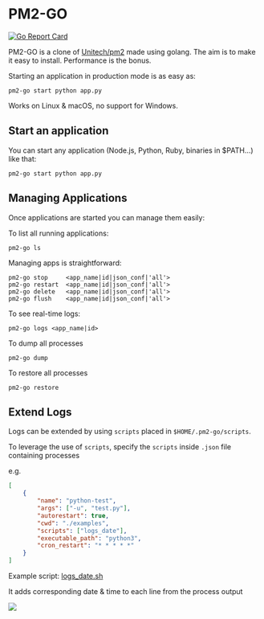 # PM2-GO

[![Go Report Card](https://goreportcard.com/badge/github.com/dunstorm/pm2-go)](https://goreportcard.com/report/github.com/dunstorm/pm2-go)

PM2-GO is a clone of [Unitech/pm2](https://github.com/Unitech/pm2) made using golang. The aim is to make it easy to install. Performance is the bonus.

Starting an application in production mode is as easy as:

```
pm2-go start python app.py
```

Works on Linux & macOS, no support for Windows.

## Start an application

You can start any application (Node.js, Python, Ruby, binaries in $PATH...) like that:

```
pm2-go start python app.py
```

## Managing Applications

Once applications are started you can manage them easily:

To list all running applications:

```
pm2-go ls
```

Managing apps is straightforward:

```
pm2-go stop     <app_name|id|json_conf|'all'>
pm2-go restart  <app_name|id|json_conf|'all'>
pm2-go delete   <app_name|id|json_conf|'all'>
pm2-go flush    <app_name|id|json_conf|'all'>
```

To see real-time logs:

```
pm2-go logs <app_name|id>
```

To dump all processes

```
pm2-go dump
```

To restore all processes

```
pm2-go restore
```

## Extend Logs

Logs can be extended by using `scripts` placed in `$HOME/.pm2-go/scripts`.

To leverage the use of `scripts`, specify the `scripts` inside `.json` file containing processes

e.g.

```json
[
    {
        "name": "python-test",
        "args": ["-u", "test.py"],
        "autorestart": true,
        "cwd": "./examples",
        "scripts": ["logs_date"],
        "executable_path": "python3",
        "cron_restart": "* * * * *"
    }
]
```

Example script: [logs_date.sh](https://github.com/dunstorm/pm2-go/blob/main/scripts/logs_date.sh)

It adds corresponding date & time to each line from the process output

![](https://i.imgur.com/UFw9PpX.png)